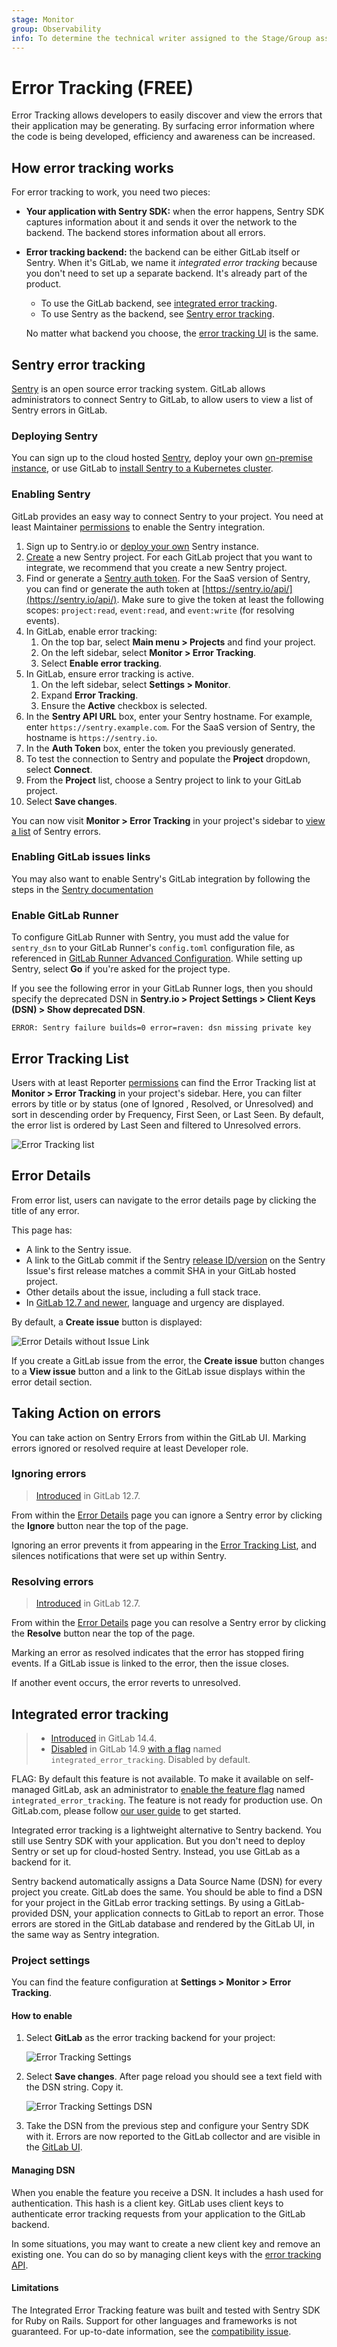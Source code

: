 ```yaml
---
stage: Monitor
group: Observability
info: To determine the technical writer assigned to the Stage/Group associated with this page, see https://about.gitlab.com/handbook/product/ux/technical-writing/#assignments
---
```


# Error Tracking **(FREE)**

Error Tracking allows developers to easily discover and view the errors that their application may be generating. By surfacing error information where the code is being developed, efficiency and awareness can be increased.

## How error tracking works

For error tracking to work, you need two pieces:

- **Your application with Sentry SDK:** when the error happens, Sentry SDK captures information
  about it and sends it over the network to the backend. The backend stores information about all
  errors.

- **Error tracking backend:** the backend can be either GitLab itself or Sentry. When it's GitLab,
  we name it _integrated error tracking_ because you don't need to set up a separate backend. It's
  already part of the product.

  - To use the GitLab backend, see [integrated error tracking](#integrated-error-tracking).
  - To use Sentry as the backend, see [Sentry error tracking](#sentry-error-tracking).

  No matter what backend you choose, the [error tracking UI](#error-tracking-list)
  is the same.

## Sentry error tracking

[Sentry](https://sentry.io/) is an open source error tracking system. GitLab allows administrators to connect Sentry to GitLab, to allow users to view a list of Sentry errors in GitLab.

### Deploying Sentry

You can sign up to the cloud hosted [Sentry](https://sentry.io), deploy your own [on-premise instance](https://github.com/getsentry/onpremise/), or use GitLab to [install Sentry to a Kubernetes cluster](../user/infrastructure/clusters/manage/management_project_applications/sentry.md).

### Enabling Sentry

GitLab provides an easy way to connect Sentry to your project. You need at
least Maintainer [permissions](../user/permissions.md) to enable the Sentry integration.

1. Sign up to Sentry.io or [deploy your own](#deploying-sentry) Sentry instance.
1. [Create](https://docs.sentry.io/product/sentry-basics/guides/integrate-frontend/create-new-project/) a new Sentry project. For each GitLab project that you want to integrate, we recommend that you create a new Sentry project.
1. Find or generate a [Sentry auth token](https://docs.sentry.io/api/auth/#auth-tokens).
   For the SaaS version of Sentry, you can find or generate the auth token at [https://sentry.io/api/](https://sentry.io/api/).
   Make sure to give the token at least the following scopes: `project:read`, `event:read`, and
   `event:write` (for resolving events).
1. In GitLab, enable error tracking:
   1. On the top bar, select **Main menu > Projects** and find your project.
   1. On the left sidebar, select **Monitor > Error Tracking**.
   1. Select **Enable error tracking**.
1. In GitLab, ensure error tracking is active.
   1. On the left sidebar, select **Settings > Monitor**.
   1. Expand **Error Tracking**.
   1. Ensure the **Active** checkbox is selected.
1. In the **Sentry API URL** box, enter your Sentry hostname. For example, enter `https://sentry.example.com`. For the SaaS version of Sentry, the hostname is `https://sentry.io`.
1. In the **Auth Token** box, enter the token you previously generated.
1. To test the connection to Sentry and populate the **Project** dropdown, select **Connect**.
1. From the **Project** list, choose a Sentry project to link to your GitLab project.
1. Select **Save changes**.

You can now visit **Monitor > Error Tracking** in your project's sidebar to [view a list](#error-tracking-list) of Sentry errors.

### Enabling GitLab issues links

You may also want to enable Sentry's GitLab integration by following the steps in the [Sentry documentation](https://docs.sentry.io/product/integrations/gitlab/)

### Enable GitLab Runner

To configure GitLab Runner with Sentry, you must add the value for `sentry_dsn` to your GitLab
Runner's `config.toml` configuration file, as referenced in [GitLab Runner Advanced Configuration](https://docs.gitlab.com/runner/configuration/advanced-configuration.html).
While setting up Sentry, select **Go** if you're asked for the project type.

If you see the following error in your GitLab Runner logs, then you should specify the deprecated
DSN in **Sentry.io > Project Settings > Client Keys (DSN) > Show deprecated DSN**.

```plaintext
ERROR: Sentry failure builds=0 error=raven: dsn missing private key
```

## Error Tracking List

Users with at least Reporter [permissions](../user/permissions.md)
can find the Error Tracking list at **Monitor > Error Tracking** in your project's sidebar.
Here, you can filter errors by title or by status (one of Ignored , Resolved, or Unresolved) and sort in descending order by Frequency, First Seen, or Last Seen. By default, the error list is ordered by Last Seen and filtered to Unresolved errors.

![Error Tracking list](img/error_tracking_list_v12_6.png)

## Error Details

From error list, users can navigate to the error details page by clicking the title of any error.

This page has:

- A link to the Sentry issue.
- A link to the GitLab commit if the Sentry [release ID/version](https://docs.sentry.io/product/releases/?platform=javascript#configure-sdk) on the Sentry Issue's first release matches a commit SHA in your GitLab hosted project.
- Other details about the issue, including a full stack trace.
- In [GitLab 12.7 and newer](https://gitlab.com/gitlab-org/gitlab/-/issues/36246), language and urgency are displayed.

By default, a **Create issue** button is displayed:

![Error Details without Issue Link](img/error_details_v12_7.png)

If you create a GitLab issue from the error, the **Create issue** button changes to a **View issue**
button and a link to the GitLab issue displays within the error detail section.

## Taking Action on errors

You can take action on Sentry Errors from within the GitLab UI. Marking errors ignored or resolved require at least Developer role.

### Ignoring errors

> [Introduced](https://gitlab.com/gitlab-org/gitlab/-/issues/39665) in GitLab 12.7.

From within the [Error Details](#error-details) page you can ignore a Sentry error by clicking the **Ignore** button near the top of the page.

Ignoring an error prevents it from appearing in the [Error Tracking List](#error-tracking-list), and silences notifications that were set up within Sentry.

### Resolving errors

> [Introduced](https://gitlab.com/gitlab-org/gitlab/-/issues/39825) in GitLab 12.7.

From within the [Error Details](#error-details) page you can resolve a Sentry error by
clicking the **Resolve** button near the top of the page.

Marking an error as resolved indicates that the error has stopped firing events. If a GitLab issue is linked to the error, then the issue closes.

If another event occurs, the error reverts to unresolved.

## Integrated error tracking

> - [Introduced](https://gitlab.com/gitlab-org/gitlab/-/issues/329596) in GitLab 14.4.
> - [Disabled](https://gitlab.com/gitlab-org/gitlab/-/issues/353639) in GitLab 14.9 [with a flag](../administration/feature_flags.md) named `integrated_error_tracking`. Disabled by default.

FLAG:
By default this feature is not available. To make it available on self-managed GitLab, ask an
administrator to [enable the feature flag](../administration/feature_flags.md)
named `integrated_error_tracking`. The feature is not ready for production use.
On GitLab.com, please follow [our user guide](https://gitlab.com/gitlab-org/opstrace/opstrace/-/blob/main/docs/guides/user/error_tracking.md) to get started.

Integrated error tracking is a lightweight alternative to Sentry backend.
You still use Sentry SDK with your application. But you don't need to deploy Sentry
or set up for cloud-hosted Sentry. Instead, you use GitLab as a backend for it.

Sentry backend automatically assigns a Data Source Name (DSN) for every project you create.
GitLab does the same. You should be able to find a DSN for your project in the GitLab error tracking
settings. By using a GitLab-provided DSN, your application connects to GitLab to report an error.
Those errors are stored in the GitLab database and rendered by the GitLab UI, in the same way as
Sentry integration.

### Project settings

You can find the feature configuration at **Settings > Monitor > Error Tracking**.

#### How to enable

1. Select **GitLab** as the error tracking backend for your project:

    ![Error Tracking Settings](img/error_tracking_setting_v14_3.png)

1. Select **Save changes**. After page reload you should see a text field with the DSN string. Copy it.

    ![Error Tracking Settings DSN](img/error_tracking_setting_dsn_v14_4.png)

1. Take the DSN from the previous step and configure your Sentry SDK with it. Errors are now
   reported to the GitLab collector and are visible in the [GitLab UI](#error-tracking-list).

#### Managing DSN

When you enable the feature you receive a DSN. It includes a hash used for authentication. This hash
is a client key. GitLab uses client keys to authenticate error tracking requests from your
application to the GitLab backend.

In some situations, you may want to create a new client key and remove an existing one.
You can do so by managing client keys with the [error tracking API](../api/error_tracking.md).

#### Limitations

The Integrated Error Tracking feature was built and tested with Sentry SDK for Ruby on Rails.
Support for other languages and frameworks is not guaranteed. For up-to-date information, see the
[compatibility issue](https://gitlab.com/gitlab-org/gitlab/-/issues/340178).
